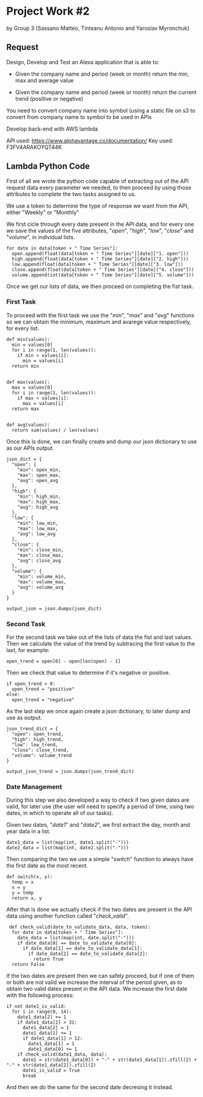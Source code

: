 # Project Work #2

by Group 3 (Sassano Matteo, Tinteanu Antonio and Yaroslav Myronchuk)

## Request

Design, Develop and Test an Alexa application that is able to:


- Given the company name and period (week or month) return the min, max and average value


- Given the company name and period (week or month) return the current trend (positive or negative)


You need to convert company name into symbol (using a static file on s3 to convert from company name to symbol to be used in APIs


Develop back-end with AWS lambda


API used: https://www.alphavantage.co/documentation/
Key used: F3FV4ARAKOYQT44K


## Lambda Python Code

First of all we wrote the python code capable of extracting out of the API request data every parameter we needed, to then proceed by using those attributes to complete the two tasks assigned to us. 

We use a token to determine the type of response we want from the API, either "Weekly" or "Monthly"



We first cicle through every date present in the API data, and for every one we save the values of the five attributes, "*open*", "*high*", "*low*", "*close*" and "*volume*", in individual lists.


    for date in data[token + " Time Series"]:
      open.append(float(data[token + " Time Series"][date]["1. open"]))
      high.append(float(data[token + " Time Series"][date]["2. high"]))
      low.append(float(data[token + " Time Series"][date]["3. low"]))
      close.append(float(data[token + " Time Series"][date]["4. close"]))
      volume.append(int(data[token + " Time Series"][date]["5. volume"]))


Once we get our lists of data, we then proceed on completing the fist task.


### First Task

To proceed with the first task we use the "*min*", "*max*" and "*avg*" functions so we can obtain the minimum, maximum and avarege value respectively, for every list.


    def min(values):
      min = values[0]
      for i in range(1, len(values)):
        if min > values[i]:
          min = values[i]
      return min
    
    
    def max(values):
      max = values[0]
      for i in range(1, len(values)):
        if max < values[i]:
          max = values[i]
      return max
    
    
    def avg(values):
      return sum(values) / len(values)


Once this is done, we can finally create and dump our json dictionary to use as our APIs output.


    json_dict = {
      "open": {
        "min": open_min,
        "max": open_max,
        "avg": open_avg
      },
      "high": {
        "min": high_min,
        "max": high_max,
        "avg": high_avg
      },
      "low": {
        "min": low_min,
        "max": low_max,
        "avg": low_avg
      },
      "close": {
        "min": close_min,
        "max": close_max,
        "avg": close_avg
      },
      "volume": {
        "min": volume_min,
        "max": volume_max,
        "avg": volume_avg
      }
    }
    
    output_json = json.dumps(json_dict)
    
### Second Task

For the second task we take out of the lists of data the fist and last values. Then we calculate the value of the trend by subtracing the  first value to the last, for example:


    open_trend = open[0] - open[len(open) - 1]


Then we check that value to determine if it's negative or positive.


    if open_trend > 0:
      open_trend = "positive"
    else:
      open_trend = "negative"


As the last step we once again create a json dictionary, to later dump and use as output.


    json_trend_dict = {
      "open": open_trend,
      "high": high_trend,
      "low": low_trend,
      "close": close_trend,
      "volume": volume_trend
    }
    
    output_json_trend = json.dumps(json_trend_dict)


### Date Management

During this step we also developed a way to check if two given dates are valid, for later use (the user will need to specify a period of time, using two dates, in which to operate all of our tasks).


Given two dates, "*date1*" and "*date2*", we first extract the day, month and year data in a list.


    date1_data = list(map(int, date1.split("-")))
    date2_data = list(map(int, date2.split("-")))


Then comparing the two we use a simple "*switch*" function to always have the first date as the most recent.


    def switch(x, y):
      temp = x
      x = y
      y = temp
      return x, y
 
 After that is done we actually check if the two dates are present in the API data using another function called "*check_valid*".


     def check_valid(date_to_validate_data, data, token):
      for date in data[token + " Time Series"]:
        date_data = list(map(int, date.split("-")))
        if date_data[0] == date_to_validate_data[0]:
          if date_data[1] == date_to_validate_data[1]:
            if date_data[2] == date_to_validate_data[2]:
              return True
      return False


If the two dates are present then we can safely proceed, but if one of them or both are not valid we increase the interval of the period given, as to obtain two valid dates present in the API data. We increase the first date with the following process:


    if not date1_is_valid:
      for i in range(0, 14):
        date1_data[2] += 1
        if date1_data[2] > 31:
          date1_data[2] = 1
          date1_data[1] += 1
          if date1_data[1] > 12:
            date1_data[1] = 1
            date1_data[0] += 1
        if check_valid(date1_data, data):
          date1 = str(date1_data[0]) + "-" + str(date1_data[1]).zfill(2) + "-" + str(date1_data[2]).zfill(2)
          date1_is_valid = True
          break


And then we do the same for the second date decresing it instead.
